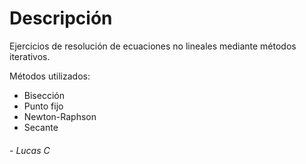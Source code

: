 # Descripción

Ejercicios de resolución de ecuaciones no lineales mediante métodos iterativos.  

Métodos utilizados:
- Bisección
- Punto fijo
- Newton-Raphson
- Secante

###### - _Lucas C_
